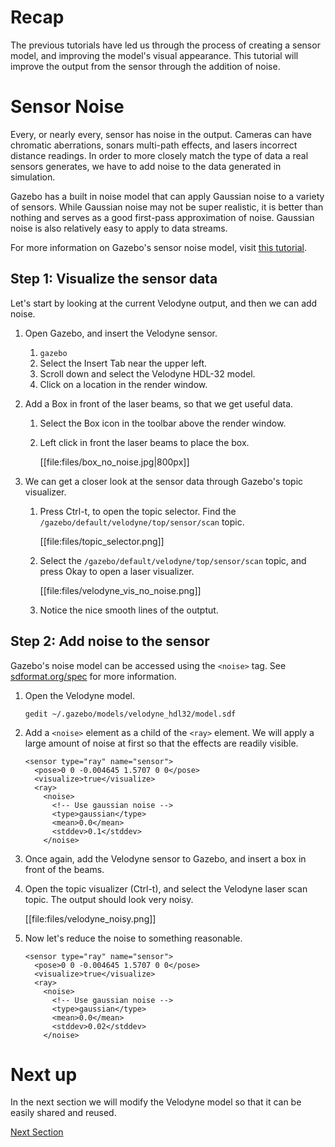 # Recap

The previous tutorials have led us through the process of creating a sensor
model, and improving the model's visual appearance. This tutorial will
improve the output from the sensor through the addition of noise.

# Sensor Noise

Every, or nearly every, sensor has noise in the output. Cameras can have
chromatic aberrations, sonars multi-path effects, and lasers incorrect
distance readings. In order to more closely match the type of data a real
sensors generates, we have to add noise to the data generated in simulation.

Gazebo has a built in noise model that can apply Gaussian noise to a variety
of sensors. While Gaussian noise may not be super realistic, it is better
than nothing and serves as a good first-pass approximation of noise.
Gaussian noise is also relatively easy to apply to data streams.

For more information on Gazebo's sensor noise model, visit [this tutorial](http://gazebosim.org/tutorials?tut=sensor_noise&cat=sensors).

## Step 1: Visualize the sensor data

Let's start by looking at the current Velodyne output, and then we can add
noise.

1. Open Gazebo, and insert the Velodyne sensor.

    1. ```gazebo```
    1. Select the Insert Tab near the upper left.
    1. Scroll down and select the Velodyne HDL-32 model.
    1. Click on a location in the render window. 

1. Add a Box in front of the laser beams, so that we get useful data.

    1. Select the Box icon in the toolbar above the render window.

    1. Left click in front the laser beams to place the box.

        [[file:files/box_no_noise.jpg|800px]]

1. We can get a closer look at the sensor data through Gazebo's topic
   visualizer.

    1. Press Ctrl-t, to open the topic selector. Find the
       `/gazebo/default/velodyne/top/sensor/scan` topic.

        [[file:files/topic_selector.png]]

    1. Select the `/gazebo/default/velodyne/top/sensor/scan` topic, and
       press Okay to open a laser visualizer.

        [[file:files/velodyne_vis_no_noise.png]]

    1. Notice the nice smooth lines of the outptut.

## Step 2: Add noise to the sensor

Gazebo's noise model can be accessed using the `<noise>` tag. See
[sdformat.org/spec](http://sdformat.org/spec) for more information.

1. Open the Velodyne model.

    ```
    gedit ~/.gazebo/models/velodyne_hdl32/model.sdf
    ```

1. Add a `<noise>` element as a child of the `<ray>` element. We will apply
   a large amount of noise at first so that the effects are readily visible.

    ```
    <sensor type="ray" name="sensor">
      <pose>0 0 -0.004645 1.5707 0 0</pose>
      <visualize>true</visualize>
      <ray>
        <noise>
          <!-- Use gaussian noise -->
          <type>gaussian</type>
          <mean>0.0</mean>
          <stddev>0.1</stddev>
        </noise>
    ```

1. Once again, add the Velodyne sensor to Gazebo, and insert a box in front
   of the beams. 

1. Open the topic visualizer (Ctrl-t), and select the Velodyne laser scan
   topic. The output should look very noisy.

    [[file:files/velodyne_noisy.png]]

1. Now let's reduce the noise to something reasonable.

    ```
    <sensor type="ray" name="sensor">
      <pose>0 0 -0.004645 1.5707 0 0</pose>
      <visualize>true</visualize>
      <ray>
        <noise>
          <!-- Use gaussian noise -->
          <type>gaussian</type>
          <mean>0.0</mean>
          <stddev>0.02</stddev>
        </noise>
    ```

# Next up

In the next section we will modify the Velodyne model so that it can be
easily shared and reused.

[Next Section](http://gazebosim.org/tutorials?cat=guided_i&tut=guided_i4)
